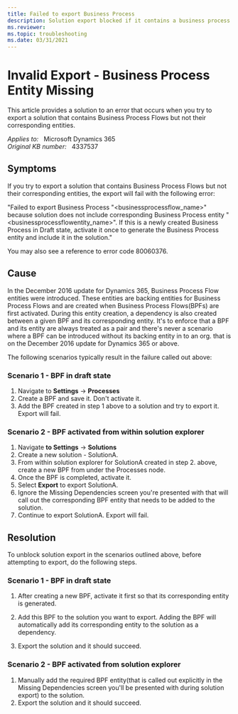 ```yaml
---
title: Failed to export Business Process
description: Solution export blocked if it contains a business process flow but not its corresponding entity.
ms.reviewer: 
ms.topic: troubleshooting
ms.date: 03/31/2021
---
```

# Invalid Export - Business Process Entity Missing

This article provides a solution to an error that occurs when you try to export a solution that contains Business Process Flows but not their corresponding entities.

_Applies to:_ &nbsp; Microsoft Dynamics 365  
_Original KB number:_ &nbsp; 4337537

## Symptoms

If you try to export a solution that contains Business Process Flows but not their corresponding entities, the export will fail with the following error:

"Failed to export Business Process "\<businessprocessflow_name>" because solution does not include corresponding Business Process entity "\<businessprocessflowentity_name>". If this is a newly created Business Process in Draft state, activate it once to generate the Business Process entity and include it in the solution."

You may also see a reference to error code 80060376.

## Cause

In the December 2016 update for Dynamics 365, Business Process Flow entities were introduced. These entities are backing entities for Business Process Flows and are created when Business Process Flows(BPFs) are first activated. During this entity creation, a dependency is also created between a given BPF and its corresponding entity. It's to enforce that a BPF and its entity are always treated as a pair and there's never a scenario where a BPF can be introduced without its backing entity in to an org. that is on the December 2016 update for Dynamics 365 or above.

The following scenarios typically result in the failure called out above:

### Scenario 1 - BPF in draft state

1. Navigate to **Settings** -> **Processes**
1. Create a BPF and save it. Don't activate it.
1. Add the BPF created in step 1 above to a solution and try to export it. Export will fail.

### Scenario 2 - BPF activated from within solution explorer

1. Navigate **to Settings** -> **Solutions**
1. Create a new solution - SolutionA.
1. From within solution explorer for SolutionA created in step 2. above, create a new BPF from under the Processes node.  
1. Once the BPF is completed, activate it.  
1. Select **Export** to export SolutionA.  
1. Ignore the Missing Dependencies screen you're presented with that will call out the corresponding BPF entity that needs to be added to the solution.  
1. Continue to export SolutionA. Export will fail.

## Resolution

To unblock solution export in the scenarios outlined above, before attempting to export, do the following steps.

### Scenario 1 - BPF in draft state

1. After creating a new BPF, activate it first so that its corresponding entity is generated.

1. Add this BPF to the solution you want to export. Adding the BPF will automatically add its corresponding entity to the solution as a dependency.

1. Export the solution and it should succeed.

### Scenario 2 - BPF activated from solution explorer

1. Manually add the required BPF entity(that is called out explicitly in the Missing Dependencies screen you'll be presented with during solution export) to the solution.
1. Export the solution and it should succeed.
